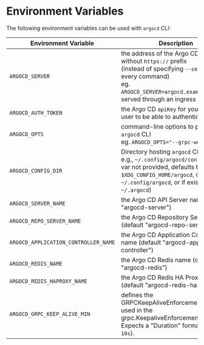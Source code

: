 # Environment Variables

The following environment variables can be used with `argocd` CLI:

| Environment Variable                 | Description                                                                                                                                                                                             |
| ------------------------------------ | ------------------------------------------------------------------------------------------------------------------------------------------------------------------------------------------------------- |
| `ARGOCD_SERVER`                      | the address of the Argo CD server without `https://` prefix <br> (instead of specifying `--server` for every command) <br> eg. `ARGOCD_SERVER=argocd.example.com` if served through an ingress with DNS |
| `ARGOCD_AUTH_TOKEN`                  | the Argo CD `apiKey` for your Argo CD user to be able to authenticate                                                                                                                                   |
| `ARGOCD_OPTS`                        | command-line options to pass to `argocd` CLI <br> eg. `ARGOCD_OPTS="--grpc-web"`                                                                                                                        |
| `ARGOCD_CONFIG_DIR`                  | Directory hosting `argocd` CLI config, e.g., `~/.config/argocd/config`. (if ENV var not provided, defaults to `$XDG_CONFIG_HOME/argocd`, or `~/.config/argocd`, or if exists legacy `~/.argocd`)        |
| `ARGOCD_SERVER_NAME`                 | the Argo CD API Server name (default "argocd-server")                                                                                                                                                   |
| `ARGOCD_REPO_SERVER_NAME`            | the Argo CD Repository Server name (default "argocd-repo-server")                                                                                                                                       |
| `ARGOCD_APPLICATION_CONTROLLER_NAME` | the Argo CD Application Controller name (default "argocd-application-controller")                                                                                                                       |
| `ARGOCD_REDIS_NAME`                  | the Argo CD Redis name (default "argocd-redis")                                                                                                                                                         |
| `ARGOCD_REDIS_HAPROXY_NAME`          | the Argo CD Redis HA Proxy name (default "argocd-redis-ha-haproxy")                                                                                                                                     |
| `ARGOCD_GRPC_KEEP_ALIVE_MIN`         | defines the GRPCKeepAliveEnforcementMinimum, used in the grpc.KeepaliveEnforcementPolicy. Expects a "Duration" format (default `10s`).                                                                  |
